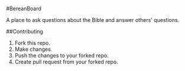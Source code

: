 #BereanBoard

A place to ask questions about the Bible and answer others' questions.


##Contributing

1. Fork this repo.
2. Make changes.
3. Push the changes to your forked repo.
4. Create pull request from your forked repo.
